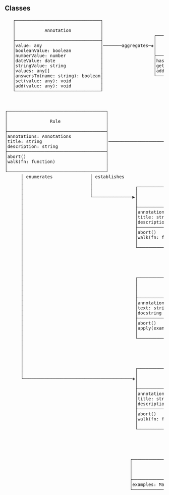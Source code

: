 ## Classes

<pre>
   ┌────────────────────────────────┐
   │                                │
   │           Annotation           │
   │                                │                   ┌─────────────────────────────────────┐
   ├────────────────────────────────┤                   │                                     │
   │value: any                      │───────aggregates─◈│             Annotations             │                                                                              ┌─────────────────────────────────────────────────┐
   │booleanValue: boolean           │                   │                                     │                                                                              │                   Interpreter                   │
   │numberValue: number             │                   ├─────────────────────────────────────┤                                                                              │                  <<interface>>                  │
   │dateValue: date                 │                   │has(name: string): boolean           │                                                                              │                                                 │
   │stringValue: string             │                   │get(name: string): Annotation        │                                                                              ├─────────────────────────────────────────────────┤
   │values: any[]                   │                   │add(name: string, value): Annotations│                                                                              │interpret(feature: Feature): Report              │
   │answersTo(name: string): boolean│                   └─────────────────────────────────────┘                                                                              │                                                 │
   │set(value: any): void           │                                                                                                                                        └─────────────────────────────────────────────────┘
   │add(value: any): void           │                                                                                                                                                                 △
   └────────────────────────────────┘                                                                                                                                                                 │
                                                                                                                                                                                                      │
                                                                                                                                                                                                      │
                                                                                                                                                                                                      │
┌─────────────────────────────────────┐                                                            ┌─────────────────────────────────────┐                                   ┌─────────────────────────────────────────────────┐                     ┌──────────────────────────────────────────────────┐
│                                     │                                                            │                                     │                                   │                                                 │                     │                                                  │
│                Rule                 │                                                            │               Feature               │                                   │                MochaInterpreter                 │                     │                  InstructionSet                  │
│                                     │                                                            │                                     │                                   │                                                 │                     │                                                  │
├─────────────────────────────────────┤                                                            ├─────────────────────────────────────┤                                   ├─────────────────────────────────────────────────┤                     ├──────────────────────────────────────────────────┤                   ┌─────────────────────────────────────────────────┐
│annotations: Annotations             │                                                stipulates  │annotations: Annotations             │                        interprets │constructor({ instructions: InstrunctionSet })   │ utilises            │add({ library: Library }): InstructionSet         │ launches          │                                                 │
│title: string                        │───────────────────────────────────────────────────────────◈│title: string                        │◀──────────────────────────────────│                                                 │────────────────────▶│select(session: Session, step: Step): Instruction │──────────────────▶│                   Competition                   │
│description: string                  │                                                            │description: string                  │                                   │                                                 │                     │                                                  │                   │                                                 │
├─────────────────────────────────────┤                                                            ├─────────────────────────────────────┤                                   └─────────────────────────────────────────────────┘                     └──────────────────────────────────────────────────┘                   ├─────────────────────────────────────────────────┤
│abort()                              │                                                            │abort()                              │                                                                                                                    │ selects                      ◈ contains                     │constructor({ instructions: Instructions[] })    │
│walk(fn: function)                   │                                                            │walk(fn: function)                   │                                                                                                                    │                              │                              │judge(session: Session, step: Step): Instruction │
│                                     │                                                            │                                     │                                                                                                                    │                              │                              │                                                 │
└─────────────────────────────────────┘                                                            └─────────────────────────────────────┘                                                                                                                    │                              │                              └─────────────────────────────────────────────────┘
      │ enumerates              │ establishes                                                            │ establishes             ◈ enumerate                                                                                                                │                              │
      │                         │                                                                        │                         │                                                                                                       ┌──────────────────┘                              └────────────────┐
      │                         │                ┌─────────────────────────────────────┐                 │                         │                                                                                                       │                                                                  │
      │                         │                │                                     │                 │                         │                                                                                                       │                                                                  │
      │                         └───────────────▶│             Background              │◀────────────────┘                         │                                                                                                       │                                                                  │
      │                                          │                                     │                                           │                                                                                                       │                                                                  │
      │                                          ├─────────────────────────────────────┤                                           │              ┌────────────────────────────────────────────┐                                           │                                                                  │
      │                                          │annotations: Annotations             │                                           │              │                                            │                                           ▼                                                                  │                                                                      ┌───────────────────────────────────────────────────────────────────────┐
      │                                          │title: string                        │                                           │              │                  Outcome                   │               ┌───────────────────────────────────────────────────────┐      ┌───────────────────────────────────────────────────────────────┐                                      │                                                                       │
      │                                          │description: string                  │                                           │              │                                            │               │                                                       │      │                                                               │ references                           │                              Dictionary                               │
      │                                          ├─────────────────────────────────────┤                                           │              ├────────────────────────────────────────────┤               │                     Instrunction                      │      │                            Library                            │─────────────────────────────────────▶│                                                                       │
      │                                          │abort()                              │               ┌───────────────────────────┘              │pending: boolean                            │               │                     <<interface>>                     │      │                                                               │                                      │                                                                       │
      │                                          │walk(fn: function)                   │               │                                          │skipped: boolean                            │               │                                                       │      ├───────────────────────────────────────────────────────────────┤                                      ├───────────────────────────────────────────────────────────────────────┤
      │                                          │                                     │               │                                          │succeeded: boolean                          │      realises ├───────────────────────────────────────────────────────┤      │constructor({ dictionary?: Dictionary })                       │                                      │combine(dictionary: Dictionary): Dictionary                            │
      │                                          └─────────────────────────────────────┘               │                                          │failed: boolean                             │◀──────────────│run(session: Session, text: string): Promise<Outcome>  │      │async(template: string | RegExp, fn: function): Library        │                                      │expression({ name: string, pattern?: RegExp, converters?: Converter[]) │ defines
      │                                                             │ comprises of                     │                                          │reason?: string                             │               └───────────────────────────────────────────────────────┘      │callback(template: string | RegExp, fn: function): Library     │                                      │docstring({ name: string, converter?: Converter)                       │◈───────────────────────────────────────────────────────────────────────────────────────────────────────────────────────┐
      │                                                             │                                  │                                          │error?: Error                               │                                           △                                  │search(step: Step): ExecutableInstruction | void               │                                      │compile(template: string): Signature                                   │                                                                                                                        │
      │                                                             │                                  │                                          ├────────────────────────────────────────────┤                                           │                                  └───────────────────────────────────────────────────────────────┘                                      └───────────────────────────────────────────────────────────────────────┘                                                                                                                        │
      │                                                             │                                  │                                          │static pending(): Outcome;                  │                                           │                                                                  ◈ defines                                                                                                  │ compiles                                                                                                                                                   │
      │                                                             ▼                                  │                                          │static skipped(reason?: string): Outcome    │                                           │                                                                  │                                                                                                          │                                                                                                                                                            │
      │                                          ┌─────────────────────────────────────┐               │                                          │static succeeded(): string): Outcome        │                                           │                                                                  │                                                                                                          │                                                                                                                                                            │
      │                                          │                                     │               │                                          │static failed(error: Error): Outcome        │                                           │                                                                  │                                                                                                          │                                                                                                                                                            │
      │                                          │                Step                 │               │                                          └────────────────────────────────────────────┘                                           │                                                                  │                                                                                                          │                                                                                                                                                            │
      │                                          │                                     │               │                                                                                                                                   │                                                                  │                                                                                                          │                                                                                                                                                            │
      │                                          ├─────────────────────────────────────┤               │                                                                                                                                   │                                                                  │                                                                                                          │                                                                                                                                                            │
      │                                          │annotations: Annotations             │               │                                                                                                                                   │                                                                  │                                                                                                          │                                                                                                                                                            │
      │                                          │text: string                         │               │                                                                                                                                   │                                                                  │                                                                                                          │                                                                                                                                                            │
      │                                          │docstring string                     │               │                                               ┌────────────────────────────────────────────────┬──────────────────────────────────┴─────────────┬─────────────────────────────┐                      │                                                                                                          │                                                                                                                                                            │
      │                                          ├─────────────────────────────────────┤               │                                               │                                                │                                                │                             │                      │                                                                                                          ▼                                                                                                                                                            │
      │                                          │abort()                              │               │                                               │                                                │                                                │                             │                      │                                                                                ┌───────────────────────────────────────────────────┐                                                                                                                                  │
      │                                          │apply(example: Map): Step            │               │                                               │                                                │                                                │                             │                      │                                                                                │                                                   │                                                                                                                                  │
      │                                          │                                     │               │                                               │                                                │                                                │                             │                      │                                                     ┌─────────────────────────▶│                     Signature                     │                                                                                                                                  │
      │                                          └─────────────────────────────────────┘               │                       ┌──────────────────────────────────────────────┐ ┌──────────────────────────────────────────────┐ ┌──────────────────────────────────────────────┐ ┌────┴──────────────────────────────────────────────────┐                         │                          │                                                   │                                                                                                                                  │
      │                                                             │ comprises of                     │                       │                                              │ │                                              │ │                                              │ │                                                       │                         │                          ├───────────────────────────────────────────────────┤                                                                                                                                  │
      │                                                             │                                  │                       │              AbortedInstruction              │ │             UndefinedInstruction             │ │             AmbiguousInstruction             │ │                 ExecutableInstruction                 │                         │                          │outboundArity: FixedArity                          │ mandates                                                                                                                         │
      │                                                             │                                  │                       │                                              │ │                                              │ │                                              │ │                                                       │ is identified by        │                          │                                                   │──────────────────┐                                                                                                               │
      │                                                             │                                  │                       └──────────────────────────────────────────────┘ └──────────────────────────────────────────────┘ └──────────────────────────────────────────────┘ │                                                       │─────────────────────────┘                          ├───────────────────────────────────────────────────┤                  │                                                                         ┌──────────────────────────────────────────────────────────────────────────┐
      │                                                             ◈                                  │                                                                                                                                                                          ├───────────────────────────────────────────────────────┤                                                    │describe(): string                                 │                  │                                                                         │                                                                          │
      │                                          ┌─────────────────────────────────────┐               │                                                                                                                                                                          │constructor({ signature: Signature, fn: Function })    │                                                    │supports(text: string, docstring: string): boolean │                  │                                                                         │                                   Term                                   │
      │                                          │                                     │               │                                                                                                                                                                          │supports(step: Step): boolean                          │ executes                                           │precludes(step: Step): boolean                     │                  │                                                                         │                                                                          │
      └─────────────────────────────────────────◈│              Scenario               │───────────────┘                                                                                                                                                                          │precludes(instruction: ExecutableInstruction): boolean │─────────────────────────┐                          │parse(text: string): any[]                         │                  │                                                                         │                                                                          │
                                                 │                                     │                                                                                                                                                                                          │                                                       │                         │                          └───────────────────────────────────────────────────┘                  │                   ┌──────────────────────────┐                          ├──────────────────────────────────────────────────────────────────────────┤
                                                 ├─────────────────────────────────────┤                                                                                                                                                                                          └───────────────────────────────────────────────────────┘                         │                                                                                                 │                   │                          │                 mandates │outboundArity: FixedArity                                                 │
                                                 │annotations: Annotations             │                                                                                                                                                                                                                                                                            │                          ┌──────────────────────────────────────────────────┐                   ├──────────────────▶│        FixedArity        │◀─────────────────────────│                                                                          │
                                                 │title: string                        │                                                                                                                                                                                                                                                                            │                          │                                                  │                   │                   │                          │                          ├──────────────────────────────────────────────────────────────────────────┤
                                                 │description: string                  │                                                                                                                                                                                                                                                                            │                          │                     Function                     │                   │                   ├──────────────────────────┤                          │convert(source: { values?: string[], docstring?: string }): Promise<any>  │
                                                 ├─────────────────────────────────────┤                                                                                                                                                                                                                                                                            └─────────────────────────▶│                  <<interface>>                   │                   │                   │constructor(n: number)    │                          │                                                                          │
                                                 │abort()                              │                                                                                                                                                                                                                                                                                                       │                                                  │                   │                   │check(other: FixedArity)  │                          └──────────────────────────────────────────────────────────────────────────┘
                                                 │walk(fn: function)                   │                                                                                                                                                                                                                                                                                                       ├──────────────────────────────────────────────────┤                   │                   └──────────────────────────┘                                                                △
                                                 │                                     │                                                                                                                                                                                                                                                                                                       │inboundArity: FixedArity                          │ mandates          │                                                                                                               │
                                                 └─────────────────────────────────────┘                                                                                                                                                                                                                                                                                                       │                                                  │───────────────────┘                                                                                                               │
                                                                    ◈ catalogues                                                                                                                                                                                                                                                                                                               ├──────────────────────────────────────────────────┤                                                                                                   ┌───────────────────────────────┴───────────────────────────────┐
                                                                    │                                                                                                                                                                                                                                                                                                                          │run(session: Session, args[]): Promise<Outcome>   │                                                                                                   │                                                               │
                                                                    │                                                                                                                                                                                                                                                                                                                          │                                                  │                                                                                                   │                                                               │
                                                                    │                                                                                                                                                                                                                                                                                                                          └──────────────────────────────────────────────────┘                                                                                                   │                                                               │
                                                                    │                                                                                                                                                                                                                                                                                                                                                    △                                                                                         ┌─────────────────────────────────────────────────────────────────────┐  ┌──────────────────────────────────────────────────┐
                                               ┌─────────────────────────────────────────┐                                                                                                                                                                                                                                                                                                                               │                                                                                         │                                                                     │  │                                                  │
                                               │                                         │                                                                                                                                                                                                                                                                                                                               │                                                                                         │                           ExpressionTerm                            │  │                  DocstringTerm                   │
                                               │              ExampleTable               │                                                                                                                                                                                                                                                                             ┌─────────────────────────────────────────────────┼─────────────────────────────────────────────────┐                                       │                                                                     │  │                                                  │
                                               │                                         │                                                                                                                                                                                                                                                                             │                                                 │                                                 │                                       ├─────────────────────────────────────────────────────────────────────┤  ├──────────────────────────────────────────────────┤
                                               ├─────────────────────────────────────────┤                                                                                                                                                                                                                                                                             │                                                 │                                                 │                                       │constructor({ name: string, pattern: RegExp, converters: Converter[])│  │constructor({ name: string, converter: Converter) │
                                               │examples: Map[]                          │                                                                                                                                                                                                                                                                             │                                                 │                                                 │                                       └─────────────────────────────────────────────────────────────────────┘  └──────────────────────────────────────────────────┘
                                               └─────────────────────────────────────────┘                                                                                                                                                                                                                                                     ┌──────────────────────────────────────────────┐  ┌──────────────────────────────────────────────┐  ┌──────────────────────────────────────────────┐                                                   ◈ leverages                                           leverages ◈
                                                                                                                                                                                                                                                                                                                                               │                                              │  │                                              │  │                                              │                                                   │                                                               │
                                                                                                                                                                                                                                                                                                                                               │                AsyncFunction                 │  │               CallbackFunction               │  │               PendingFunction                │                                                   │                                                               │
                                                                                                                                                                                                                                                                                                                                               │                                              │  │                                              │  │                                              │                                                   │                                                               │
                                                                                                                                                                                                                                                                                                                                               ├──────────────────────────────────────────────┤  ├──────────────────────────────────────────────┤  ├──────────────────────────────────────────────┤                                                   └────────────────────────────────┬──────────────────────────────┘
                                                                                                                                                                                                                                                                                                                                               │constructor({ fn: Promise<void> })            │  │constructor({ fn: callback })                 │  │constructor()                                 │                                                                                    │
                                                                                                                                                                                                                                                                                                                                               │                                              │  │                                              │  │                                              │                                                                                    │
                                                                                                                                                                                                                                                                                                                                               └──────────────────────────────────────────────┘  └──────────────────────────────────────────────┘  └──────────────────────────────────────────────┘                                                                                    │
                                                                                                                                                                                                                                                                                                                                                                                                                                                                                                                                                                                       │
                                                                                                                                                                                                                                                                                                                                                                                                                                                                                                                                                                                       │
                                                                                                                                                                                                                                                                                                                                                                                                                                                                                                                                                         ┌───────────────────────────────────────────────────────────┐
                                                                                                                                                                                                                                                                                                                                                                                                                                                                                                                                                         │                       Converter<T>                        │
                                                                                                                                                                                                                                                                                                                                                                                                                                                                                                                                                         │                       <<interface>>                       │
                                                                                                                                                                                                                                                                                                                                                                                                                                                                                                                                                         │                                                           │
                                                                                                                                                                                                                                                                                                                                                                                                                                                                                                                                                         ├───────────────────────────────────────────────────────────┤
                                                                                                                                                                                                                                                                                                                                                                                                                                                                                                                                                         │convert(session: Session, values: string[]): Promise<T>    │
                                                                                                                                                                                                                                                                                                                                                                                                                                                                                                                                                         └───────────────────────────────────────────────────────────┘
                                                                                                                                                                                                                                                                                                                                                                                                                                                                                                                                                                                       △
                                                                                                                                                                                                                                                                                                                                                                                                                                                                                                                                                                                       │
                                                                                                                                                                                                                                                                                                                                                                                                                                                                                                                                                                                       │
                                                                                                                                                                                                                                                                                                                                                                                                                                                                                                                                                                                       │
                                                                                                                                                                                                                                                                                                                                                                                                                                                                                                   ┌─────────────────────────────────┬─────────────────────────────────┬───────────────┴──────────────────────────────┬───────────────────────────────────────────────────────────┐
                                                                                                                                                                                                                                                                                                                                                                                                                                                                                                   │                                 │                                 │                                              │                                                           │
                                                                                                                                                                                                                                                                                                                                                                                                                                                                                                   │                                 │                                 │                                              │                                                           │
                                                                                                                                                                                                                                                                                                                                                                                                                                                                                                   │                                 │                                 │                                              │                                                           │
                                                                                                                                                                                                                                                                                                                                                                                                                                                                                                   │                                 │                                 │                                              │                                                           │
                                                                                                                                                                                                                                                                                                                                                                                                                                                                                   ┌───────────────────────────────┐ ┌───────────────────────────────┐ ┌───────────────────────────────┐ ┌─────────────────────────────────────────────────────────┐ ┌─────────────────────────────────────────────────────────┐
                                                                                                                                                                                                                                                                                                                                                                                                                                                                                   │                               │ │                               │ │                               │ │                                                         │ │                                                         │
                                                                                                                                                                                                                                                                                                                                                                                                                                                                                   │   BooleanConverter<boolean>   │ │      DateConverter<Date>      │ │    NumberConverter<number>    │ │                   ListConverter<T[]>                    │ │             TableConverter<i have no idea!>             │
                                                                                                                                                                                                                                                                                                                                                                                                                                                                                   │                               │ │                               │ │                               │ │                                                         │ │                                                         │
                                                                                                                                                                                                                                                                                                                                                                                                                                                                                   └───────────────────────────────┘ └───────────────────────────────┘ └───────────────────────────────┘ ├─────────────────────────────────────────────────────────┤ ├─────────────────────────────────────────────────────────┤
                                                                                                                                                                                                                                                                                                                                                                                                                                                                                                                                                                                         │constructor({ regexp: RegExp, converter: Converter<T> }) │ │constructor({ converter: Converter[]<T> })               │
                                                                                                                                                                                                                                                                                                                                                                                                                                                                                                                                                                                         │                                                         │ │                                                         │
                                                                                                                                                                                                                                                                                                                                                                                                                                                                                                                                                                                         └─────────────────────────────────────────────────────────┘ └─────────────────────────────────────────────────────────┘
                                                                                                                                                                                                                                                                                                                                                                                                                                                                                                                                                                                </pre>
